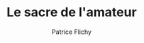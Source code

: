 ---
title: Le sacre de l'amateur
slug: le-sacre-de-l-amateur
author: Patrice Flichy
cover: sacre-amateur.gif
summary: 'Nous vivons une révolution silencieuse&nbsp;: la montée en puissance des
  amateurs, ces passionnés qui ne sont ni des novices, ni des professionnels, mais
  de brillants touche-à-tout. Grâce à l’informatique et au web participatif, ils ont
  investi tous les aspects de la culture contemporaine. Foisonnantes, souvent pionnières,
  leurs pratiques ont bouleversé la manière de produire de la connaissance, de diffuser
  l’information, de créer des oeuvres, de militer. Cette démocratisation des compétences
  contrebalance l’élitisme de nos sociétés et prolonge la démocratisation politique
  et scolaire à l’oeuvre depuis deux siècles. Un nouveau règne s’annonce, qui brouille
  toutes les frontières&nbsp;: celui du pro-am (professionnel-amateur), expert autodidacte,
  citoyen-acteur, créateur à part entière.'
isbn: 978.2.02.103144.7
site: http://www.repid.com/Le-sacre-de-l-amateur.html
mandatory: false
paths:
- "/competences/comprendre"
- "/competences/concevoir"
- "/competences/entreprendre"
- "/parcours/strategie-de-communication-numerique-et-design-d-experience"
---